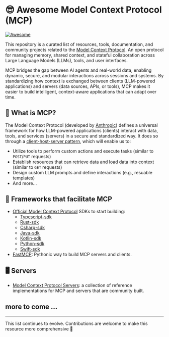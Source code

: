 # 😎 Awesome Model Context Protocol (MCP) 
[![Awesome](https://awesome.re/badge-flat.svg)](https://awesome.re)

This repository is a curated list of resources, tools, documentation, and community projects related to the [Model Context Protocol](https://github.com/modelcontextprotocol). An open protocol for managing memory, shared context, and stateful collaboration across Large Language Models (LLMs), tools, and user interfaces.

MCP bridges the gap between AI agents and real-world data, enabling dynamic, secure, and modular interactions across sessions and systems. By standardizing how context is exchanged between clients (LLM-powered applications) and servers (data sources, APIs, or tools), MCP makes it easier to build intelligent, context-aware applications that can adapt over time.

## 📖 What is MCP?
The Model Context Protocol (developed by [Anthropic](https://github.com/anthropics)) defines a universal framework for how LLM-powered applications (clients) interact with data, tools, and services (servers) in a secure and standardized way. It does so through a [client-host-server pattern](https://modelcontextprotocol.io/docs/concepts/architecture), which will enable us to:
- Utilize tools to perform custom actions and execute tasks (similar to `POST`/`PUT` requests)
- Establish resources that can retrieve data and load data into context (similar to `GET` requests) 
- Design custom LLM prompts and define interactions (e.g., resuable templates)
- And more...

## 🧰 Frameworks that facilitate MCP

- [Official Model Context Protocol](https://github.com/modelcontextprotocol) SDKs to start building:
  - [Typescript-sdk](https://github.com/modelcontextprotocol/typescript-sdk)
  - [Rust-sdk](https://github.com/modelcontextprotocol/rust-sdk)
  - [Csharp-sdk](https://github.com/modelcontextprotocol/csharp-sdk)
  - [Java-sdk](https://github.com/modelcontextprotocol/java-sdk)
  - [Kotlin-sdk](https://github.com/modelcontextprotocol/kotlin-sdk)
  - [Python-sdk](https://github.com/modelcontextprotocol/python-sdk)
  - [Swift-sdk](https://github.com/modelcontextprotocol/swift-sdk)
- [FastMCP](github.com/jlowin/fastmcp): Pythonic way to build MCP servers and clients.

## 🖥️ Servers
- [Model Context Protocol Servers](https://github.com/modelcontextprotocol/servers): a collection of reference implementations for MCP and servers that are community built.

## more to come ...

---

This list continues to evolve. Contributions are welcome to make this resource more comprehensive 🙌
